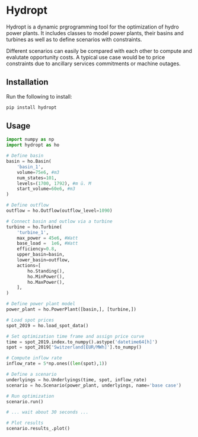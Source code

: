 # Hydropt
Hydropt is a dynamic prgrogramming tool for the optimization of hydro power plants. It includes classes to model power plants, their basins and turbines as well as to define scenarios with constraints.

Different scenarios can easily be compared with each other to compute and evalutate opportunity costs. A typical use case would be to price constraints due to ancillary services commitments or machine outages.

## Installation

Run the following to install:

```bash
pip install hydropt
```

## Usage

```Python
import numpy as np
import hydropt as ho

# Define basin
basin = ho.Basin(
    'basin_1', 
    volume=75e6, #m3 
    num_states=101, 
    levels=(1700, 1792), #m ü. M
    start_volume=60e6, #m3
)

# Define outflow
outflow = ho.Outflow(outflow_level=1090)

# Connect basin and outlow via a turbine
turbine = ho.Turbine(
    'turbine_1', 
    max_power = 45e6, #Watt
    base_load =  1e6, #Watt
    efficiency=0.8, 
    upper_basin=basin, 
    lower_basin=outflow,
    actions=[
        ho.Standing(), 
        ho.MinPower(),
        ho.MaxPower(),
    ],
)

# Define power plant model
power_plant = ho.PowerPlant([basin,], [turbine,]) 

# Load spot prices
spot_2019 = ho.load_spot_data()

# Set optimization time frame and assign price curve
time = spot_2019.index.to_numpy().astype('datetime64[h]')
spot = spot_2019['Switzerland[EUR/MWh]'].to_numpy()

# Compute inflow rate
inflow_rate = 5*np.ones((len(spot),1))

# Define a scenario
underlyings = ho.Underlyings(time, spot, inflow_rate)
scenario = ho.Scenario(power_plant, underlyings, name='base case')

# Run optimization
scenario.run()

# ... wait about 30 seconds ...

# Plot results
scenario.results_.plot()
```
